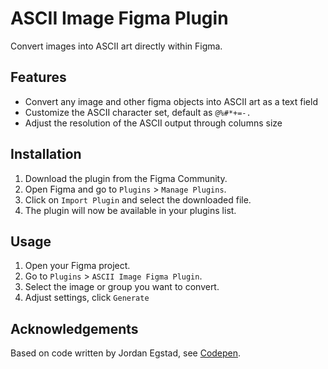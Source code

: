 # ASCII Image Figma Plugin

Convert images into ASCII art directly within Figma.

## Features

- Convert any image and other figma objects into ASCII art as a text field
- Customize the ASCII character set, default as `@%#*+=-. `
- Adjust the resolution of the ASCII output through columns size

## Installation

1. Download the plugin from the Figma Community.
2. Open Figma and go to `Plugins` > `Manage Plugins`.
3. Click on `Import Plugin` and select the downloaded file.
4. The plugin will now be available in your plugins list.

## Usage

1. Open your Figma project.
2. Go to `Plugins` > `ASCII Image Figma Plugin`.
3. Select the image or group you want to convert.
5. Adjust settings, click `Generate`

## Acknowledgements

Based on code written by Jordan Egstad, see [Codepen](https://codepen.io/egstad/pen/bGPZqdb/b63783a6d083aad428870cc3fc9b2250?editors=1010).
